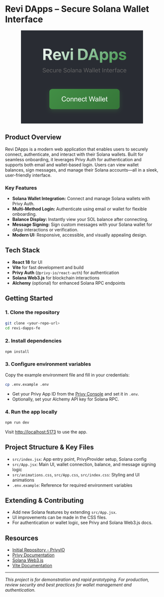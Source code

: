 # Revi DApps – Secure Solana Wallet Interface

<p align="center">
  <img src="public/git_preview_1.png" alt="App Preview" width="400" />
</p>

## Product Overview

Revi DApps is a modern web application that enables users to securely connect, authenticate, and interact with their Solana wallets. Built for seamless onboarding, it leverages Privy Auth for authentication and supports both email and wallet-based login. Users can view wallet balances, sign messages, and manage their Solana accounts—all in a sleek, user-friendly interface.

### Key Features
- **Solana Wallet Integration:** Connect and manage Solana wallets with Privy Auth.
- **Multi-Method Login:** Authenticate using email or wallet for flexible onboarding.
- **Balance Display:** Instantly view your SOL balance after connecting.
- **Message Signing:** Sign custom messages with your Solana wallet for dApp interactions or verification.
- **Modern UI:** Responsive, accessible, and visually appealing design.

## Tech Stack
- **React 18** for UI
- **Vite** for fast development and build
- **Privy Auth** (`@privy-io/react-auth`) for authentication
- **Solana Web3.js** for blockchain interactions
- **Alchemy** (optional) for enhanced Solana RPC endpoints

## Getting Started

### 1. Clone the repository
```sh
git clone <your-repo-url>
cd revi-dapps-fe
```

### 2. Install dependencies
```sh
npm install
```

### 3. Configure environment variables
Copy the example environment file and fill in your credentials:
```sh
cp .env.example .env
```
- Get your Privy App ID from the [Privy Console](https://docs.privy.io/guide/console/api-keys) and set it in `.env`.
- Optionally, set your Alchemy API key for Solana RPC.

### 4. Run the app locally
```sh
npm run dev
```
Visit [http://localhost:5173](http://localhost:5173) to use the app.

## Project Structure & Key Files
- `src/index.jsx`: App entry point, PrivyProvider setup, Solana config
- `src/App.jsx`: Main UI, wallet connection, balance, and message signing logic
- `src/animations.css`, `src/App.css`, `src/index.css`: Styling and UI animations
- `.env.example`: Reference for required environment variables

## Extending & Contributing
- Add new Solana features by extending `src/App.jsx`.
- UI improvements can be made in the CSS files.
- For authentication or wallet logic, see Privy and Solana Web3.js docs.

## Resources
- [Initial Repository - PrivyIO](https://github.com/privy-io/create-react-app)
- [Privy Documentation](https://docs.privy.io/)
- [Solana Web3.js](https://solana-labs.github.io/solana-web3.js/)
- [Vite Documentation](https://vitejs.dev/)

---

*This project is for demonstration and rapid prototyping. For production, review security and best practices for wallet management and authentication.*
